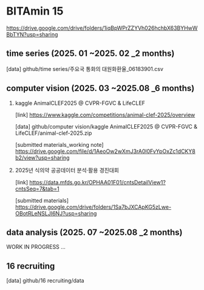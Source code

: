 # BITAmin 15
https://drive.google.com/drive/folders/1iqBpWPrZZYVh026hchbX63BYHwWBbTYN?usp=sharing
## time series (2025. 01 ~2025. 02 _2 months)
[data] github/time series/주요국 통화의 대원화환율_06183901.csv

## computer vision (2025. 03 ~2025.08 _6 months)
1. kaggle AnimalCLEF2025 @ CVPR-FGVC & LifeCLEF

   [link] https://www.kaggle.com/competitions/animal-clef-2025/overview

   [data] github/computer vision/kaggle AnimalCLEF2025 @ CVPR-FGVC & LifeCLEF/animal-clef-2025.zip

   [submitted materials_working note] https://drive.google.com/file/d/1AeoOw2wXmJ3rA0l0FvYpOxZc1dCKY8b2/view?usp=sharing
3. 2025년 식의약 공공데이터 분석·활용 경진대회
   
   [link] https://data.mfds.go.kr/OPHAA01F01/cntsDetailView1?cntsSeq=7&tab=1

   [submitted materials] https://drive.google.com/drive/folders/1Sa7bJXCApKG5zLwe-OBotRLeNSLJI6NJ?usp=sharing
## data analysis (2025. 07 ~2025.08 _2 months)
WORK IN PROGRESS ...

## 16 recruiting
[data] github/16 recruiting/data
